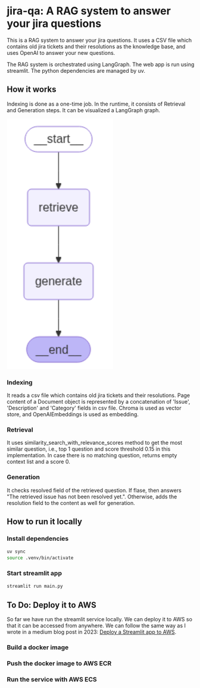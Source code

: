 # jira-qa: A RAG system to answer your jira questions

This is a RAG system to answer your jira questions. It uses a CSV file which contains old jira tickets and their resolutions as the knowledge base, and uses OpenAI to answer your new questions.

The RAG system is orchestrated using LangGraph. The web app is run using streamlit. The python dependencies are managed by uv.

## How it works

Indexing is done as a one-time job. In the runtime, it consists of Retrieval and Generation steps. It can be visualized a LangGraph graph.

![LangGraph graph](graph.png)

### Indexing
It reads a csv file which contains old jira tickets and their resolutions. Page content of a Document object is represented by a concatenation of 'Issue', 'Description' and 'Category' fields in csv file. Chroma is used as vector store, and OpenAIEmbeddings is used as embedding.

### Retrieval
It uses similarity_search_with_relevance_scores method to get the most similar question, i.e., top 1 question and score threshold 0.15 in this implementation. In case there is no matching question, returns empty context list and a score 0. 

### Generation
It checks resolved field of the retrieved question. If flase, then answers "The retrieved issue has not been resolved yet.". Otherwise, adds the resolution field to the content as well for generation.

## How to run it locally

### Install dependencies

```bash
uv sync
source .venv/bin/activate
```

### Start streamlit app

```bash
streamlit run main.py
```

## To Do: Deploy it to AWS
So far we have run the streamlit service locally. We can deploy it to AWS so that it can be accessed from anywhere. We can follow the same way as I wrote in a medium blog post in 2023: [Deploy a Streamlit app to AWS](https://pub.towardsai.net/deploy-triton-inference-server-with-aws-ecs-part-3-4-210fb6d707f6). 

### Build a docker image
### Push the docker image to AWS ECR
### Run the service with AWS ECS

